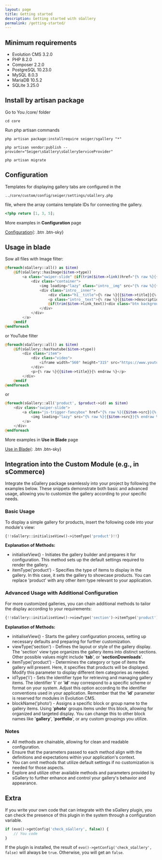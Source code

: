 ```yaml
---
layout: page
title: Getting started
description: Getting started with sGallery
permalink: /getting-started/
---
```


## Minimum requirements

- Evolution CMS 3.2.0
- PHP 8.2.0
- Composer 2.2.0
- PostgreSQL 10.23.0
- MySQL 8.0.3
- MariaDB 10.5.2
- SQLite 3.25.0

## Install by artisan package

Go to You /core/ folder

```console
cd core
```

Run php artisan commands

```console
php artisan package:installrequire seiger/sgallery "*"
```

```console
php artisan vendor:publish --provider="Seiger\sGallery\sGalleryServiceProvider"
```

```console
php artisan migrate
```

## Configuration

Templates for displaying gallery tabs are configured in the

```console
../core/custom/config/seiger/settings/sGallery.php
```

file, where the array contains template IDs for connecting the gallery.

```php
<?php return [1, 3, 5];
```

More examples in **Configuration** page

[Configuration]({{site.baseurl}}/configuration/){: .btn .btn-sky}

## Usage in blade

Sow all files with Image filter:

```php
@foreach(sGallery::all() as $item)
    @if(sGallery::hasImage($item->type))
        <a class="swiper-slide" @if(trim($item->link))href="{% raw %}{{$item->link}}{% endraw %}"@endif>
            <div class="container">
                <img loading="lazy" class="intro__img" src="{% raw %}{{$item->src}}{% endraw %}" alt="{% raw %}{{$item->alt}}{% endraw %}" width="1440" height="456">
                <div class="intro__inner">
                    <div class="h1__title">{% raw %}{{$item->title}}{% endraw %}</div>
                    <p class="intro__text">{% raw %}{{$item->description}}{% endraw %}</p>
                    @if(trim($item->link_text))<div class="btn background__mod">{% raw %}{{$item->link_text}}{% endraw %}</div>@endif
                </div>
            </div>
        </a>
    @endif
@endforeach
```

or YouTube filter

```php
@foreach(sGallery::all() as $item)
    @if(sGallery::hasYoutube($item->type))
        <div class="item">
            <div class="video">
                <iframe width="560" height="315" src="https://www.youtube.com/embed/{% raw %}{{$item->file}}{% endraw %}" title="YouTube video player" allow="accelerometer; autoplay; clipboard-write; encrypted-media; gyroscope; picture-in-picture" allowfullscreen></iframe>
            </div>
            <p>{% raw %}{{$item->title}}{% endraw %}</p>
        </div>
    @endif
@endforeach
```

or

```php
@foreach(sGallery::all('product', $product->id) as $item)
    <div class="swiper-slide">
        <a class="js-trigger-fancybox" href="{% raw %}{{$item->src}}{% endraw %}" data-fancybox="product-gallery">
            <img loading="lazy" src="{% raw %}{{$item->src}}{% endraw %}" width="440" height="440" />
        </a>
    </div>
@endforeach
```

More examples in **Use in Blade** page

[Use in Blade]({{site.baseurl}}/use-in-blade/){: .btn .btn-sky}

## Integration into the Custom Module (e.g., in sCommerce)

Integrate the sGallery package seamlessly into your project by following the examples below.
These snippets demonstrate both basic and advanced usage, allowing you to customize the gallery
according to your specific needs.

### Basic Usage

To display a simple gallery for products, insert the following code into your module's view:

```php
{!!sGallery::initialiseView()->itemType('product')!!}
```

**Explanation of Methods:**

- initialiseView() - Initiates the gallery builder and prepares it for configuration.
  This method sets up the default settings required to render the gallery.
- itemType('product') - Specifies the type of items to display in the gallery.
  In this case, it sets the gallery to showcase products. You can replace 'product' with any
  other item type relevant to your application.

### Advanced Usage with Additional Configuration

For more customized galleries, you can chain additional methods to tailor the display according to your requirements:

```php
{!!sGallery::initialiseView()->viewType('section')->itemType('product')->idType('i')->blockName('photo')!!}
```

**Explanation of Methods:**

- initialiseView() - Starts the gallery configuration process, setting up necessary defaults and preparing
  for further customization.
- viewType('section') - Defines the layout or style of the gallery display. The 'section' view type organizes
  the gallery items into distinct sections. Other possible values might include '**tab**', or '**sectionDownloads**'.
- itemType('product') - Determines the category or type of items the gallery will present. Here, it specifies
  that products will be displayed. Modify this parameter to display different item categories as needed.
- idType('i') - Sets the identifier type for retrieving and managing gallery items. The identifier '**i**' or '**id**'
  may correspond to a specific scheme or format on your system. Adjust this option according to the identifier
  conventions used in your application. Remember that the '**id**' parameter is reserved for modules in Evolution CMS.
- blockName('photo') - Assigns a specific block or group name to the gallery items. Using '**photo**' groups items
  under this block, allowing for organized and targeted display. You can change this to other block names like
  '**gallery**', '**portfolio**', or any custom groupings you utilize.

### Notes

- All methods are chainable, allowing for clean and readable configuration.
- Ensure that the parameters passed to each method align with the definitions and expectations within
  your application's context.
- You can omit methods that utilize default settings if no customization is needed for those aspects.
- Explore and utilize other available methods and parameters provided by sGallery to further enhance
  and control your gallery's behavior and appearance.

## Extra

If you write your own code that can integrate with the sGallery plugin, you can check the presence of this plugin in the system through a configuration variable.

```php
if (evo()->getConfig('check_sGallery', false)) {
    // You code
}
```

If the plugin is installed, the result of ```evo()->getConfig('check_sGallery', false)``` will always be ```true```. Otherwise, you will get an ```false```.
